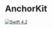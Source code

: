 # AnchorKit
[![Swift 4.2](https://img.shields.io/badge/Swift-4.2-orange.svg)](https://developer.apple.com/swift/)
